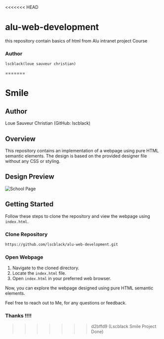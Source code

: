 <<<<<<< HEAD
# alu-web-development
this repository contain basics of html from Alu intranet project Course  
### Author
    lscblack(loue sauveur christian)
=======
# Smile

## Author
Loue Sauveur Christian (GitHub: lscblack)

## Overview
This repository contains an implementation of a webpage using pure HTML semantic elements. The design is based on the provided designer file without any CSS or styling.

## Design Preview
![School Page](https://user-images.githubusercontent.com/67793634/192224177-3a136d6d-9c94-426a-8bda-370f44123684.png)

## Getting Started
Follow these steps to clone the repository and view the webpage using `index.html`.

### Clone Repository
```bash
https://github.com/lscblack/alu-web-development.git
```

### Open Webpage
1. Navigate to the cloned directory.
2. Locate the `index.html` file.
3. Open `index.html` in your preferred web browser.

Now, you can explore the webpage designed using pure HTML semantic elements.

Feel free to reach out to Me, for any questions or feedback.

### Thanks !!!!
>>>>>>> d2bffd9 (Lscblack Smile Project Done)
